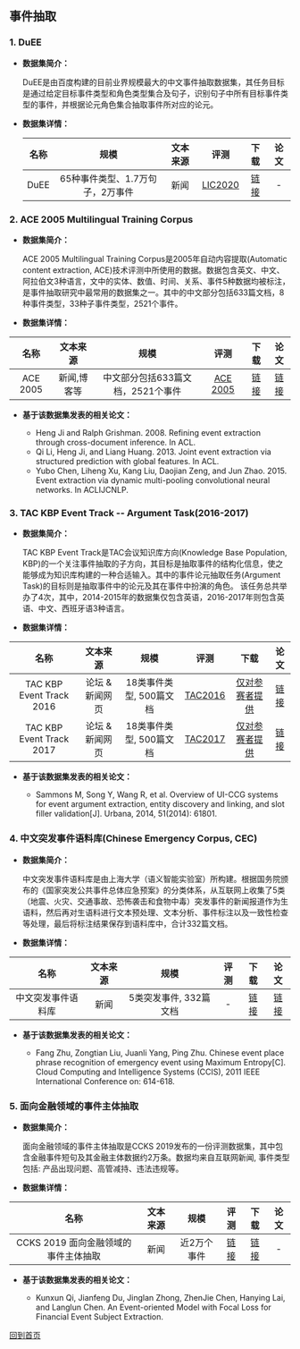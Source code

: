 &nbsp;
## 事件抽取
### 1. DuEE
-  <strong> 数据集简介： </strong>

    DuEE是由百度构建的目前业界规模最大的中文事件抽取数据集，其任务目标是通过给定目标事件类型和角色类型集合及句子，识别句子中所有目标事件类型的事件，并根据论元角色集合抽取事件所对应的论元。
-  <strong> 数据集详情：</strong>

    | 名称       | 规模  |  文本来源  | 评测  |下载  |论文  |
    | :-----:  | :-----:  | :----:  |:----:  |:----:  |:----:  |
    | DuEE   | 65种事件类型、1.7万句子，2万事件 |   新闻   |[LIC2020](https://aistudio.baidu.com/aistudio/competition/detail/32)  |[链接](https://aistudio.baidu.com/aistudio/competition/detail/32) | - |


### 2. ACE 2005 Multilingual Training Corpus
- <strong>数据集简介： </strong>

    ACE 2005 Multilingual Training Corpus是2005年自动内容提取(Automatic content extraction, ACE)技术评测中所使用的数据。数据包含英文、中文、阿拉伯文3种语言，文中的实体、数值、时间、关系、事件5种数据均被标注，是事件抽取研究中最常用的数据集之一。其中的中文部分包括633篇文档，8种事件类型，33种子事件类型，2521个事件。
-  <strong> 数据集详情：</strong>

| 名称       | 文本来源  |  规模 | 评测  |下载  |论文  |
| :-----:  | :-----:  | :----:  |:----:  |:----:  |:----:  |
| ACE 2005| 新闻,博客等 |  中文部分包括633篇文档，2521个事件   |[ACE 2005](https://catalog.ldc.upenn.edu/LDC2006T06)   |[链接](https://catalog.ldc.upenn.edu/LDC2006T06) | [链接](https://pdfs.semanticscholar.org/3a9b/136ca1ab91592df36f148ef16095f74d009e.pdf)|

 - <strong>基于该数据集发表的相关论文：</strong>
 
    - Heng Ji and Ralph Grishman. 2008. Refining event extraction through cross-document inference. In ACL.
    - Qi Li, Heng Ji, and Liang Huang. 2013. Joint event extraction via structured prediction with global features. In ACL.
    - Yubo Chen, Liheng Xu, Kang Liu, Daojian Zeng, and Jun Zhao. 2015. Event extraction via dynamic multi-pooling convolutional neural networks. In ACLIJCNLP.


### 3. TAC KBP Event Track -- Argument Task(2016-2017)
- <strong>数据集简介： </strong>

    TAC KBP Event Track是TAC会议知识库方向(Knowledge Base Population, KBP)的一个关注事件抽取的子方向，其目标是抽取事件的结构化信息，使之能够成为知识库构建的一种合适输入。其中的事件论元抽取任务(Argument Task)的目标则是抽取事件中的论元及其在事件中扮演的角色。 该任务总共举办了4次，其中，2014-2015年的数据集仅包含英语，2016-2017年则包含英语、中文、西班牙语3种语言。

-  <strong> 数据集详情：</strong>

| 名称       | 文本来源  |  规模 | 评测  |下载  |论文  |
| :-----:  | :-----:  | :----:  |:----:  |:----:  |:----:  |
| TAC KBP Event Track 2016  | 论坛 & 新闻网页 |   18类事件类型, 500篇文档  |[TAC2016](https://tac.nist.gov/2016/KBP/Event/index.html) |[仅对参赛者提供](https://tac.nist.gov/2016/KBP/data.html) | [链接](https://tac.nist.gov/2016/KBP/guidelines/summary_rich_ere_v4.2.pdf) |
| TAC KBP Event Track 2017  | 论坛 & 新闻网页 |   18类事件类型, 500篇文档  |[TAC2017](https://tac.nist.gov/2017/KBP/Event/index.html) |[仅对参赛者提供](https://tac.nist.gov/2017/KBP/data.html) | [链接](https://tac.nist.gov/2016/KBP/guidelines/summary_rich_ere_v4.2.pdf) |

 - <strong>基于该数据集发表的相关论文：</strong>
 
    - Sammons M, Song Y, Wang R, et al. Overview of UI-CCG systems for event argument extraction, entity discovery and linking, and slot filler validation[J]. Urbana, 2014, 51(2014): 61801.


### 4. 中文突发事件语料库(Chinese Emergency Corpus, CEC)
- <strong>数据集简介：</strong>

    中文突发事件语料库是由上海大学（语义智能实验室）所构建。根据国务院颁布的《国家突发公共事件总体应急预案》的分类体系，从互联网上收集了5类（地震、火灾、交通事故、恐怖袭击和食物中毒）突发事件的新闻报道作为生语料，然后再对生语料进行文本预处理、文本分析、事件标注以及一致性检查等处理，最后将标注结果保存到语料库中，合计332篇文档。

- <strong>数据集详情： </strong>

| 名称       | 文本来源  |  规模 | 评测  |下载  |论文  |
| :-----:  | :-----:  | :----:  |:----:  |:----:  |:----:  |
| 中文突发事件语料库  | 新闻 |   5类突发事件, 332篇文档   |  -   |[链接](https://github.com/shijiebei2009/CEC-Corpus) |[链接](http://jcip.cipsc.org.cn/CN/article/downloadArticleFile.do?attachType=PDF&id=2360)| - |


 - <strong>基于该数据集发表的相关论文：</strong>
 
    - Fang Zhu, Zongtian Liu, Juanli Yang, Ping Zhu. Chinese event place phrase recognition of emergency event using Maximum Entropy[C]. Cloud Computing and Intelligence Systems (CCIS), 2011 IEEE International Conference on: 614-618.


### 5. 面向金融领域的事件主体抽取
- <strong>数据集简介：</strong>

    面向金融领域的事件主体抽取是CCKS 2019发布的一份评测数据集，其中包含金融事件短句及其金融主体数据约2万条。数据均来自互联网新闻, 事件类型包括: 产品出现问题、高管减持、违法违规等。

- <strong>数据集详情： </strong>

| 名称       | 文本来源  |  规模 | 评测  |下载  |论文  |
| :-----:  | :-----:  | :----:  |:----:  |:----:  |:----:  |
| CCKS 2019 面向金融领域的事件主体抽取  | 新闻 |   近2万个事件   |  [链接](https://biendata.com/competition/ccks_2019_4/) | [链接](https://biendata.com/competition/ccks_2019_4/data/)| - |


 - <strong>基于该数据集发表的相关论文：</strong>
 
    - Kunxun Qi, Jianfeng Du, Jinglan Zhong, ZhenJie Chen, Hanying Lai, and Langlun Chen. An Event-oriented Model with Focal Loss for Financial Event Subject Extraction. 



[回到首页](/dataset.md)
